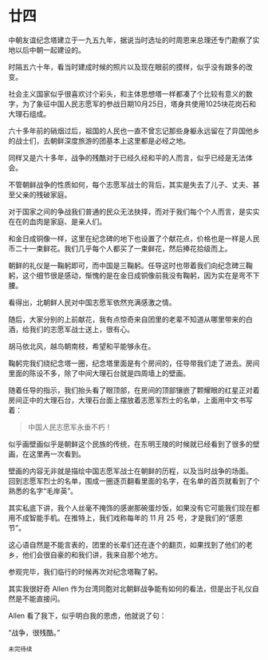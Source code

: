 # 廿四

中朝友谊纪念塔建立于一九五九年，据说当时选址的时周恩来总理还专门勘察了实地以后中朝一起建设的。





时隔五六十年，看当时建成时候的照片以及现在眼前的摸样，似乎没有跟多的改变。

社会主义国家似乎很喜欢讨个彩头，和主体思想塔一样都凑了个比较有意义的数字，为了象征中国人民志愿军的参战日期10月25日，塔身共使用1025块花岗石和大理石组成。

六十多年前的硝烟过后，祖国的人民也一直不曾忘记那些身躯永远留在了异国他乡的战士们，去朝鲜深度旅游的团基本上这里都是必经之地。

同样又是六十多年，战争的残酷对于已经久经和平的人而言，似乎已经是无法体会。



不管朝鲜战争的性质如何，每个志愿军战士的背后，其实是失去了儿子、丈夫、甚至父亲的残破家庭。



对于国家之间的争战我们普通的民众无法抉择，而对于我们每个个人而言，是实实在在的血肉是家庭、是亲人们。

和金日成铜像一样，这里在纪念碑的地下也设置了个献花点，价格也是一样是人民币二十一束鲜花。我们几乎每个人都买了一束鲜花，然后捧花拾级而上。

朝鲜的礼仪是一鞠躬即可，而中国是三鞠躬。任导这时也带着我们向纪念碑三鞠躬，这个细节很是感动，惭愧的是在金日成铜像前我没有鞠躬，因为实在是弯不下腰。



看得出，北朝鲜人民对中国志愿军依然充满感激之情。

随后，大家分别的上前献花，我有点惊奇来自团里的老辈不知道从哪里带来的白酒，给我们的志愿军战士送上，很有心。

胡马依北风，越鸟朝南枝，希望和平能够永在。

鞠躬完我们绕纪念塔一圈，纪念塔里面是有个房间的，任导带我们走了进去。房间里面的陈设不多，除了中间大理石台就是四周墙上的壁画。

随着任导的指示，我们抬头看了眼顶部，在房间的顶部镶嵌了颗耀眼的红星正对着房间正中的大理石台，大理石台面上摆放着志愿军烈士的名单，上面用中文书写着：

> 中国人民志愿军永垂不朽！

似乎画壁画似乎是朝鲜这个民族的传统，在东明王陵的时候就已经看到了很多的壁画，在这里再一次看到。

壁画的内容无非就是描绘中国志愿军战士在朝鲜的历程，以及当时战争的场面。
回到志愿军烈士的名单，围成一圈逐页翻看里面的名字，在名单的首页就看到了个熟悉的名字“毛岸英”。

其实私底下讲，我个人丝毫不掩饰的感谢那碗蛋炒饭，如果没有它可能我们现在都用不成智能手机。在推特上，我们戏称每年的 11 月 25 号，才是我们的“感恩节”。

这心语自然是不能言表的，团里的长辈们还在逐个的翻页，如果找到了他们的老乡，他们会很自豪的和我们讲，我来自那个地方。

参观完毕，我们临行的时候再次对纪念塔鞠了躬。

其实我很好奇 Allen 作为台湾同胞对北朝鲜战争能有如何的看法，但是出于礼仪自然是不能直接问。

Allen 看了我下，似乎明白我的思虑，他就说了句：

“战争，很残酷。”

`未完待续`
